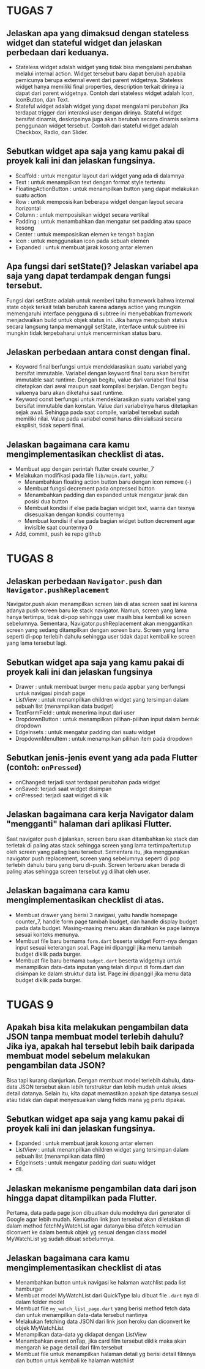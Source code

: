 # TUGAS 7
## Jelaskan apa yang dimaksud dengan stateless widget dan stateful widget dan jelaskan perbedaan dari keduanya.
- Stateless widget adalah widget yang tidak bisa mengalami perubahan melalui internal action. Widget tersebut baru dapat berubah apabila pemicunya berupa external event dari parent widgetnya. Stateless widget hanya memiliki final properties, description terkait dirinya ia dapat dari parent widgetnya. Contoh dari stateless widget adalah Icon, IconButton, dan Text. 
- Stateful widget adalah widget yang dapat mengalami perubahan jika terdapat trigger dari interaksi user dengan dirinya. Stateful widget bersifat dinamis, deskripsinya juga akan berubah secara dinamis selama penggunaan widget tersebut. Contoh dari stateful widget adalah Checkbox, Radio, dan Slider. 


## Sebutkan widget apa saja yang kamu pakai di proyek kali ini dan jelaskan fungsinya.
- Scaffold : untuk mengatur layout dari widget yang ada di dalamnya
- Text : untuk menampilkan text dengan format style tertentu
- FloatingActionButton : untuk menampilkan button yang dapat melakukan suatu action
- Row : untuk memposisikan beberapa widget dengan layout secara horizontal
- Column : untuk memposisikan widget secara vertikal
- Padding : untuk menambahkan dan mengatur set padding atau space kosong 
- Center : untuk memposisikan elemen ke tengah bagian
- Icon : untuk menggunakan icon pada sebuah elemen
- Expanded : untuk membuat jarak kosong antar elemen 


## Apa fungsi dari setState()? Jelaskan variabel apa saja yang dapat terdampak dengan fungsi tersebut.
Fungsi dari setState adalah untuk memberi tahu framework bahwa internal state objek terkait telah berubah karena adanya action yang mungkin memengaruhi interface pengguna di subtree ini menyebabkan framework menjadwalkan build untuk objek status ini. Jika hanya mengubah status secara langsung tanpa memanggil setState, interface untuk subtree ini mungkin tidak terpebaharui untuk mencerminkan status baru. 

## Jelaskan perbedaan antara const dengan final.
- Keyword final berfungsi untuk mendeklarasikan suatu variabel yang bersifat immutable. Variabel dengan keyword final baru akan bersifat immutable saat runtime. Dengan begitu, value dari variabel final bisa ditetapkan dari awal maupun saat kompilasi berjalan. Dengan begitu valuenya baru akan diketahui saat runtime.
- Keyword const berfungsi untuk mendeklarasikan suatu variabel yang bersifat immutable dan konstan. Value dari variabelnya harus ditetapkan sejak awal. Sehingga pada saat compile, variabel tersebut sudah memiliki nilai. Value pada variabel const harus diinisialisasi secara eksplisit, tidak seperti final.

## Jelaskan bagaimana cara kamu mengimplementasikan checklist di atas.
- Membuat app dengan perintah flutter create counter_7
- Melakukan modifikasi pada file `lib/main.dart`, yaitu:
    - Menambahkan floating action button baru dengan icon remove (-) 
    - Membuat fungsi decrement pada onpressed button
    - Menambahkan padding dan expanded untuk mengatur jarak dan posisi dua button
    - Membuat kondisi if else pada bagian widget text, warna dan texnya disesuaikan dengan kondisi counternya
    - Membuat kondisi if else pada bagian widget button decrement agar invisible saat counternya 0
- Add, commit, push ke repo github

# TUGAS 8
## Jelaskan perbedaan `Navigator.push` dan `Navigator.pushReplacement`
Navigator.push akan menampilkan screen lain di atas screen saat ini karena adanya push screen baru ke stack navigator. Namun, screen yang lama hanya tertimpa, tidak di-pop sehingga user masih bisa kembali ke screen sebelumnya. Sementara, Navigator.pushReplacement akan menggantikan screen yang sedang ditampilkan dengan screen baru. Screen yang lama seperti di-pop terlebih dahulu sehingga user tidak dapat kembali ke screen yang lama tersebut lagi. 

## Sebutkan widget apa saja yang kamu pakai di proyek kali ini dan jelaskan fungsinya
- Drawer : untuk membuat burger menu pada appbar yang berfungsi untuk navigasi pindah page
- ListView : untuk menampilkan children widget yang tersimpan dalam sebuah list (menampilkan data budget)
- TextFormField : untuk menerima input dari user
- DropdownButton : untuk menampilkan pilihan-pilihan input dalam bentuk dropdown
- EdgeInsets : untuk mengatur padding dari suatu widget
- DropdownMenuItem : untuk menampilkan pilihan item pada dropdown

## Sebutkan jenis-jenis event yang ada pada Flutter (contoh: `onPressed`)
- onChanged: terjadi saat terdapat perubahan pada widget
- onSaved: terjadi saat widget disimpan
- onPressed: terjadi saat widget di klik

## Jelaskan bagaimana cara kerja Navigator dalam "mengganti" halaman dari aplikasi Flutter.
Saat navigator push dijalankan, screen baru akan ditambahkan ke stack dan terletak di paling atas stack sehingga screen yang lama tertimpa/tertutup oleh screen yang paling baru tersebut. Sementara itu, jika menggunakan navigator push replacement, screen yang sebelumnya seperti di pop terlebih dahulu baru yang baru di-push. Screen terbaru akan berada di paling atas sehingga screen tersebut yg dilihat oleh user. 
 
## Jelaskan bagaimana cara kamu mengimplementasikan checklist di atas.
- Membuat drawer yang berisi 3 navigasi, yaitu handle homepage counter_7, handle form page tambah budget, dan handle display budget pada data budget. Masing-masing menu akan diarahkan ke page lainnya sesuai konteks menunya. 
- Membuat file baru bernama `form.dart` beserta widget Form-nya dengan input sesuai keterangan soal. Page ini dipanggil jika menu tambah budget diklik pada burger. 
- Membuat file baru bernama `budget.dart` beserta widgetnya untuk menampilkan data-data inputan yang telah diinput di form.dart dan disimpan ke dalam struktur data list. Page ini dipanggil jika menu data budget diklik pada burger. 

# TUGAS 9 
## Apakah bisa kita melakukan pengambilan data JSON tanpa membuat model terlebih dahulu? Jika iya, apakah hal tersebut lebih baik daripada membuat model sebelum melakukan pengambilan data JSON?
Bisa tapi kurang dianjurkan. Dengan membuat model terlebih dahulu, data-data JSON tersebut akan lebih terstruktur dan lebih mudah untuk akses detail datanya. Selain itu, kita dapat memastikan apakah tipe datanya sesuai atau tidak dan dapat menyesuaikan ulang fields mana yg perlu dipakai. 

## Sebutkan widget apa saja yang kamu pakai di proyek kali ini dan jelaskan fungsinya.
- Expanded : untuk membuat jarak kosong antar elemen 
- ListView : untuk menampilkan children widget yang tersimpan dalam sebuah list (menampilkan data film)
- EdgeInsets : untuk mengatur padding dari suatu widget
- dll. 

## Jelaskan mekanisme pengambilan data dari json hingga dapat ditampilkan pada Flutter.
Pertama, data pada page json dibuatkan dulu modelnya dari generator di Google agar lebih mudah. Kemudian link json tersebut akan diletakkan di dalam method fetchMyWatchList agar datanya bisa difetch kemudian diconvert ke dalam bentuk objek yg sesuai dengan class model MyWatchList yg sudah dibuat sebelumnya. 

## Jelaskan bagaimana cara kamu mengimplementasikan checklist di atas
- Menambahkan button untuk navigasi ke halaman watchlist pada list hamburger
- Membuat model MyWatchList dari QuickType lalu dibuat file `.dart` nya di dalam folder model
- Membuat file `my_watch_list_page.dart` yang berisi method fetch data dan untuk menampilkan data-data tersebut nantinya
- Melakukan fetching data JSON dari link json heroku dan diconvert ke objek MyWatchList
- Menampilkan data-data yg didapat dengan ListView
- Menambahkan event onTap, jika card film tersebut diklik maka akan mengarah ke page detail dari film tersebut
- Membuat file untuk menampilkan halaman detail yg berisi detail filmnya dan button untuk kembali ke halaman watchlist
